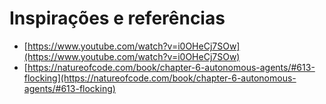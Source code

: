 

# Inspirações e referências

* [https://www.youtube.com/watch?v=i0OHeCj7SOw](https://www.youtube.com/watch?v=i0OHeCj7SOw)
* [https://natureofcode.com/book/chapter-6-autonomous-agents/#613-flocking](https://natureofcode.com/book/chapter-6-autonomous-agents/#613-flocking)